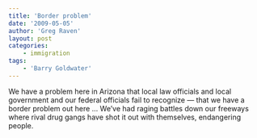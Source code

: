 ```yaml
---
title: 'Border problem'
date: '2009-05-05'
author: 'Greg Raven'
layout: post
categories:
    - immigration
tags:
    - 'Barry Goldwater'
---
```


We have a problem here in Arizona that local law officials and local government and our federal officials fail to recognize — that we have a border problem out here … We’ve had raging battles down our freeways where rival drug gangs have shot it out with themselves, endangering people.